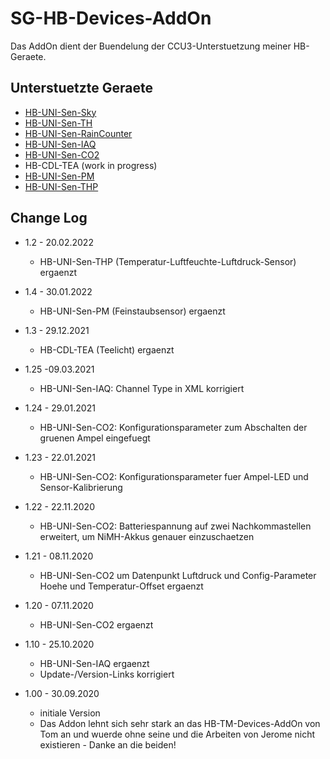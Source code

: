 
# SG-HB-Devices-AddOn

Das AddOn dient der Buendelung der CCU3-Unterstuetzung meiner HB-Geraete.


## Unterstuetzte Geraete

- [HB-UNI-Sen-Sky](https://github.com/HMSteve/HB-UNI-Sen-Sky/tree/master)
- [HB-UNI-Sen-TH](https://github.com/HMSteve/HB-UNI-Sen-TH/tree/master)
- [HB-UNI-Sen-RainCounter](https://github.com/HMSteve/HB-UNI-Sen-RainCounter/tree/master)
- [HB-UNI-Sen-IAQ](https://github.com/HMSteve/HB-UNI-Sen-IAQ)
- [HB-UNI-Sen-CO2](https://github.com/HMSteve/HB-UNI-Sen-CO2)
- HB-CDL-TEA (work in progress)
- [HB-UNI-Sen-PM](https://github.com/HMSteve/HB-UNI-Sen-PM/tree/master)
- [HB-UNI-Sen-THP](https://github.com/HMSteve/HB-UNI-Sen-THP/tree/master)


## Change Log
- 1.2 - 20.02.2022
  - HB-UNI-Sen-THP (Temperatur-Luftfeuchte-Luftdruck-Sensor) ergaenzt

- 1.4 - 30.01.2022
  - HB-UNI-Sen-PM (Feinstaubsensor) ergaenzt

- 1.3 - 29.12.2021
  - HB-CDL-TEA (Teelicht) ergaenzt

- 1.25 -09.03.2021
  - HB-UNI-Sen-IAQ: Channel Type in XML korrigiert

- 1.24 - 29.01.2021
  - HB-UNI-Sen-CO2: Konfigurationsparameter zum Abschalten der gruenen Ampel eingefuegt

- 1.23 - 22.01.2021
  - HB-UNI-Sen-CO2: Konfigurationsparameter fuer Ampel-LED und Sensor-Kalibrierung

- 1.22 - 22.11.2020
  - HB-UNI-Sen-CO2: Batteriespannung auf zwei Nachkommastellen erweitert, um NiMH-Akkus genauer einzuschaetzen


- 1.21 - 08.11.2020
  - HB-UNI-Sen-CO2 um Datenpunkt Luftdruck und Config-Parameter Hoehe und Temperatur-Offset ergaenzt

- 1.20 - 07.11.2020
  - HB-UNI-Sen-CO2 ergaenzt

- 1.10 - 25.10.2020
  - HB-UNI-Sen-IAQ ergaenzt
  - Update-/Version-Links korrigiert

- 1.00 - 30.09.2020
  - initiale Version
  - Das Addon lehnt sich sehr stark an das HB-TM-Devices-AddOn von Tom an und wuerde ohne seine und die Arbeiten von Jerome nicht existieren - Danke an die beiden!
